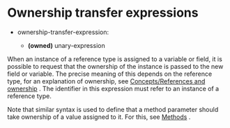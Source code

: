 

Ownership transfer expressions
==============================

-   ownership-transfer-expression:

    -   **(owned)** unary-expression

When an instance of a reference type is assigned to a variable or field,
it is possible to request that the ownership of the instance is passed to the new field or variable. The precise meaning of this depends on the reference type, for an explanation of ownership, see
[Concepts/References and ownership](http://wiki.gnome.org/action/show/Projects/Vala/Manual/Export/Vala/Manual/Concepts#References_and_ownership)
. The identifier in this expression must refer to an instance of a reference type.

Note that similar syntax is used to define that a method parameter should take ownership of a value assigned to it. For this, see
[Methods](http://wiki.gnome.org/action/show/Projects/Vala/Manual/Export/Vala/Manual/Methods#)
.

